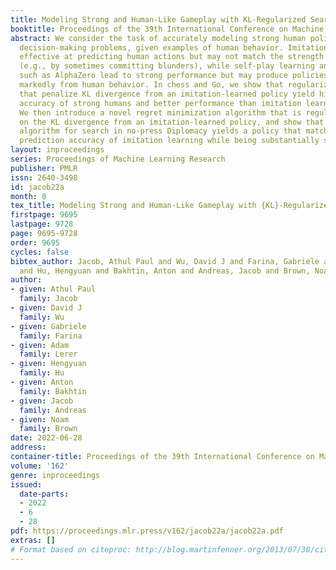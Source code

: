 ```yaml
---
title: Modeling Strong and Human-Like Gameplay with KL-Regularized Search
booktitle: Proceedings of the 39th International Conference on Machine Learning
abstract: We consider the task of accurately modeling strong human policies in multi-agent
  decision-making problems, given examples of human behavior. Imitation learning is
  effective at predicting human actions but may not match the strength of expert humans
  (e.g., by sometimes committing blunders), while self-play learning and search techniques
  such as AlphaZero lead to strong performance but may produce policies that differ
  markedly from human behavior. In chess and Go, we show that regularized search algorithms
  that penalize KL divergence from an imitation-learned policy yield higher prediction
  accuracy of strong humans and better performance than imitation learning alone.
  We then introduce a novel regret minimization algorithm that is regularized based
  on the KL divergence from an imitation-learned policy, and show that using this
  algorithm for search in no-press Diplomacy yields a policy that matches the human
  prediction accuracy of imitation learning while being substantially stronger.
layout: inproceedings
series: Proceedings of Machine Learning Research
publisher: PMLR
issn: 2640-3498
id: jacob22a
month: 0
tex_title: Modeling Strong and Human-Like Gameplay with {KL}-Regularized Search
firstpage: 9695
lastpage: 9728
page: 9695-9728
order: 9695
cycles: false
bibtex_author: Jacob, Athul Paul and Wu, David J and Farina, Gabriele and Lerer, Adam
  and Hu, Hengyuan and Bakhtin, Anton and Andreas, Jacob and Brown, Noam
author:
- given: Athul Paul
  family: Jacob
- given: David J
  family: Wu
- given: Gabriele
  family: Farina
- given: Adam
  family: Lerer
- given: Hengyuan
  family: Hu
- given: Anton
  family: Bakhtin
- given: Jacob
  family: Andreas
- given: Noam
  family: Brown
date: 2022-06-28
address:
container-title: Proceedings of the 39th International Conference on Machine Learning
volume: '162'
genre: inproceedings
issued:
  date-parts:
  - 2022
  - 6
  - 28
pdf: https://proceedings.mlr.press/v162/jacob22a/jacob22a.pdf
extras: []
# Format based on citeproc: http://blog.martinfenner.org/2013/07/30/citeproc-yaml-for-bibliographies/
---
```

